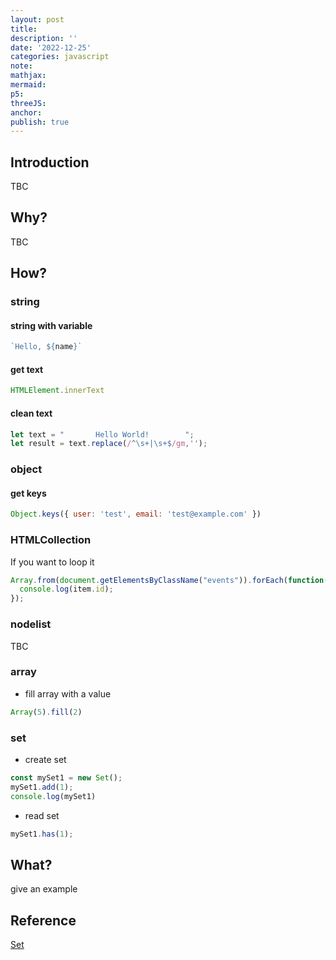 ```yaml
---
layout: post
title:
description: ''
date: '2022-12-25'
categories: javascript
note:
mathjax:
mermaid:
p5:
threeJS:
anchor:
publish: true
---
```


## Introduction

TBC

## Why?

TBC

## How?

### string

#### string with variable

```javascript
`Hello, ${name}`
```

#### get text

```javascript
HTMLElement.innerText
```

#### clean text

```javascript
let text = "       Hello World!        ";
let result = text.replace(/^\s+|\s+$/gm,'');
```

### object

#### get keys

```javascript
Object.keys({ user: 'test', email: 'test@example.com' })
```

### HTMLCollection

If you want to loop it

```javascript
Array.from(document.getElementsByClassName("events")).forEach(function(item) {
  console.log(item.id);
});
```

### nodelist

TBC

### array

* fill array with a value

```javascript
Array(5).fill(2)
```

### set

* create set

```javascript
const mySet1 = new Set();
mySet1.add(1);
console.log(mySet1)
```

* read set

```javascript
mySet1.has(1);
```

## What?

give an example

## Reference

[Set](https://developer.mozilla.org/en-US/docs/Web/JavaScript/Reference/Global_Objects/Set)
